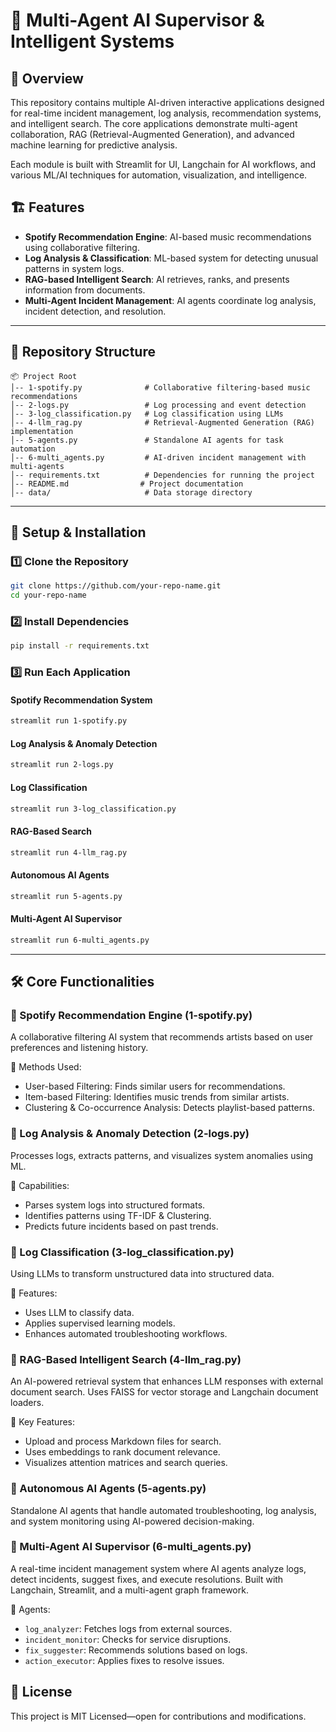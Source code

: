 # 🚀 Multi-Agent AI Supervisor & Intelligent Systems

## 📌 Overview

This repository contains multiple AI-driven interactive applications designed for real-time incident management, log analysis, recommendation systems, and intelligent search. The core applications demonstrate multi-agent collaboration, RAG (Retrieval-Augmented Generation), and advanced machine learning for predictive analysis.

Each module is built with Streamlit for UI, Langchain for AI workflows, and various ML/AI techniques for automation, visualization, and intelligence.

## 🏗️ Features

- **Spotify Recommendation Engine**: AI-based music recommendations using collaborative filtering.
- **Log Analysis & Classification**: ML-based system for detecting unusual patterns in system logs.
- **RAG-based Intelligent Search**: AI retrieves, ranks, and presents information from documents.
- **Multi-Agent Incident Management**: AI agents coordinate log analysis, incident detection, and resolution.

---

## 📂 Repository Structure

```text
📦 Project Root
│-- 1-spotify.py              # Collaborative filtering-based music recommendations
│-- 2-logs.py                 # Log processing and event detection
│-- 3-log_classification.py   # Log classification using LLMs
│-- 4-llm_rag.py              # Retrieval-Augmented Generation (RAG) implementation
│-- 5-agents.py               # Standalone AI agents for task automation
│-- 6-multi_agents.py         # AI-driven incident management with multi-agents
│-- requirements.txt          # Dependencies for running the project
│-- README.md                # Project documentation
│-- data/                     # Data storage directory
```

---

## 🚀 Setup & Installation

### 1️⃣ Clone the Repository

```sh
git clone https://github.com/your-repo-name.git
cd your-repo-name
```

### 2️⃣ Install Dependencies

```sh
pip install -r requirements.txt
```

### 3️⃣ Run Each Application

#### Spotify Recommendation System

```sh
streamlit run 1-spotify.py
```

#### Log Analysis & Anomaly Detection

```sh
streamlit run 2-logs.py
```

#### Log Classification

```sh
streamlit run 3-log_classification.py
```

#### RAG-Based Search

```sh
streamlit run 4-llm_rag.py
```

#### Autonomous AI Agents

```sh
streamlit run 5-agents.py
```

#### Multi-Agent AI Supervisor

```sh
streamlit run 6-multi_agents.py
```

---

## 🛠️ Core Functionalities

### 🔹 Spotify Recommendation Engine (1-spotify.py)

A collaborative filtering AI system that recommends artists based on user preferences and listening history.

🔹 Methods Used:

- User-based Filtering: Finds similar users for recommendations.
- Item-based Filtering: Identifies music trends from similar artists.
- Clustering & Co-occurrence Analysis: Detects playlist-based patterns.

### 🔹 Log Analysis & Anomaly Detection (2-logs.py)

Processes logs, extracts patterns, and visualizes system anomalies using ML.

🔹 Capabilities:

- Parses system logs into structured formats.
- Identifies patterns using TF-IDF & Clustering.
- Predicts future incidents based on past trends.

### 🔹 Log Classification (3-log_classification.py)

Using LLMs to transform unstructured data into structured data.

🔹 Features:

- Uses LLM to classify data.
- Applies supervised learning models.
- Enhances automated troubleshooting workflows.

### 🔹 RAG-Based Intelligent Search (4-llm_rag.py)

An AI-powered retrieval system that enhances LLM responses with external document search. Uses FAISS for vector storage and Langchain document loaders.

🔹 Key Features:

- Upload and process Markdown files for search.
- Uses embeddings to rank document relevance.
- Visualizes attention matrices and search queries.

### 🔹 Autonomous AI Agents (5-agents.py)

Standalone AI agents that handle automated troubleshooting, log analysis, and system monitoring using AI-powered decision-making.

### 🔹 Multi-Agent AI Supervisor (6-multi_agents.py)

A real-time incident management system where AI agents analyze logs, detect incidents, suggest fixes, and execute resolutions. Built with Langchain, Streamlit, and a multi-agent graph framework.

🔹 Agents:

- `log_analyzer`: Fetches logs from external sources.
- `incident_monitor`: Checks for service disruptions.
- `fix_suggester`: Recommends solutions based on logs.
- `action_executor`: Applies fixes to resolve issues.

## 📝 License

This project is MIT Licensed—open for contributions and modifications.